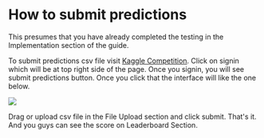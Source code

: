  # How to submit predictions
 
This presumes that you have already completed the testing in the Implementation section of the guide.
 
To submit predictions csv file visit [Kaggle Competition](http://www.kaggle.com/competitions/wmcci). Click on signin which will be at top right side of the page. Once you signin, you will see submit predictions button. Once you click that the interface will like the one below.
 
![](https://user-images.githubusercontent.com/51315286/212376778-66e69f5c-03a1-464a-9f33-076da05d42e5.png)


Drag or upload csv file in the File Upload section and click submit. That's it. And you guys can see the score on Leaderboard Section.
 
